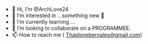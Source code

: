 - 👋 Hi, I’m @ArchLove24
- 👀 I’m interested in ...something new 👾
- 🌱 I’m currently learning ...
- 💞️ I’m looking to collaborate on a PROGRAMMEE.
- 📫 How to reach me ( Thaplovebernales@gmail.com)

<!---
ArchLove24/ArchLove24 is a ✨ special ✨ repository because its `README.md` (this file) appears on your GitHub profile.
You can click the Preview link to take a look at your changes.
--->
